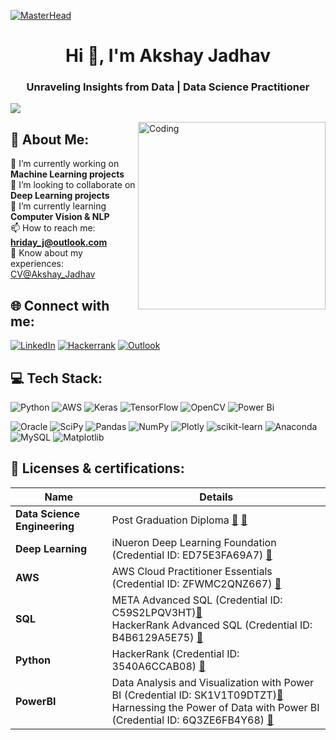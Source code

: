 [![MasterHead](https://frogdesign.nyc3.digitaloceanspaces.com/wp-content/uploads/2020/08/04192430/AI_designing-with-data.gif)](https://github.com/Hridayj7)

<h1 align="center">Hi 👋, I'm Akshay Jadhav</h1>
<h3 align="center">Unraveling Insights from Data | Data Science Practitioner</h3>

[![](https://visitcount.itsvg.in/api?id=hridayj7&icon=0&color=0)](https://visitcount.itsvg.in)

<img align="right" alt="Coding" width="300" src="https://static.wixstatic.com/media/2be1ce_864567900845418ebfd61e297637464d~mv2.gif">

## 💫 About Me:

🔭 I’m currently working on **Machine Learning projects**<br>
👯 I’m looking to collaborate on **Deep Learning projects**<br>
🌱 I’m currently learning **Computer Vision & NLP**<br>
📫 How to reach me: **hriday_j@outlook.com**<br>
📄 Know about my experiences: [CV@Akshay_Jadhav](https://drive.google.com/file/d/1QhGKOHGl8OKGwSQMImH9-2N1Cvf490ff/view?usp=sharing)


## 🌐 Connect with me:
[![LinkedIn](https://img.shields.io/badge/linkedin-%230077B5.svg?style=for-the-badge&logo=linkedin&logoColor=white)](https://www.linkedin.com/in/hriday-j/) 
[![Hackerrank](https://img.shields.io/badge/-Hackerrank-2EC866?style=for-the-badge&logo=HackerRank&logoColor=white)](https://www.hackerrank.com/hriday3196)
[![Outlook](https://img.shields.io/badge/Microsoft_Outlook-0078D4?style=for-the-badge&logo=microsoft-outlook&logoColor=white)](mailto:hriday_j@outlook.com)


## 💻 Tech Stack:
![Python](https://img.shields.io/badge/python-3670A0?style=for-the-badge&logo=python&logoColor=ffdd54) ![AWS](https://img.shields.io/badge/AWS-%23FF9900.svg?style=for-the-badge&logo=amazon-aws&logoColor=white) ![Keras](https://img.shields.io/badge/Keras-%23D00000.svg?style=for-the-badge&logo=Keras&logoColor=white) ![TensorFlow](https://img.shields.io/badge/TensorFlow-%23FF6F00.svg?style=for-the-badge&logo=TensorFlow&logoColor=white)  ![OpenCV](https://img.shields.io/badge/opencv-%23white.svg?style=for-the-badge&logo=opencv&logoColor=white)
![Power Bi](https://img.shields.io/badge/power_bi-F2C811?style=for-the-badge&logo=powerbi&logoColor=black)

![Oracle](https://img.shields.io/badge/Oracle-F80000?style=for-the-badge&logo=oracle&logoColor=white) ![SciPy](https://img.shields.io/badge/SciPy-%230C55A5.svg?style=for-the-badge&logo=scipy&logoColor=%white) ![Pandas](https://img.shields.io/badge/pandas-%23150458.svg?style=for-the-badge&logo=pandas&logoColor=white) ![NumPy](https://img.shields.io/badge/numpy-%23013243.svg?style=for-the-badge&logo=numpy&logoColor=white) ![Plotly](https://img.shields.io/badge/Plotly-%233F4F75.svg?style=for-the-badge&logo=plotly&logoColor=white) ![scikit-learn](https://img.shields.io/badge/scikit--learn-%23F7931E.svg?style=for-the-badge&logo=scikit-learn&logoColor=white) ![Anaconda](https://img.shields.io/badge/Anaconda-%2344A833.svg?style=for-the-badge&logo=anaconda&logoColor=white) ![MySQL](https://img.shields.io/badge/mysql-%2300f.svg?style=for-the-badge&logo=mysql&logoColor=white) ![Matplotlib](https://img.shields.io/badge/Matplotlib-%23ffffff.svg?style=for-the-badge&logo=Matplotlib&logoColor=black)

## 📜 Licenses & certifications:

| **Name** | Details |
|-----------------------------|-----------------------------------------------------------------------------------------------------------|
| **Data Science Engineering** | Post Graduation Diploma [🔗](https://olympus1.mygreatlearning.com/certificate/PYFRJGXQ) [🔗](https://olympus1.mygreatlearning.com/transcript/FBANMLRP) |
| **Deep Learning**           | iNueron Deep Learning Foundation (Credential ID: ED75E3FA69A7) [🔗](https://learn.ineuron.ai/certificate/8ca0ad6d-e1bc-4e7e-bacc-ed75e3fa69a7) |
| **AWS**                     | AWS Cloud Practitioner Essentials (Credential ID: ZFWMC2QNZ667) [🔗](https://www.coursera.org/account/accomplishments/certificate/ZFWMC2QNZ667) |
| **SQL**                     | META Advanced SQL (Credential ID: C59S2LPQV3HT)[🔗](https://www.coursera.org/account/accomplishments/certificate/C59S2LPQV3HT) <br> HackerRank Advanced SQL (Credential ID: B4B6129A5E75) [🔗](https://www.hackerrank.com/certificates/b4b6129a5e75?utm_medium=email&utm_source=mail_template_1393&utm_campaign=hrc_skills_certificate)|
| **Python**                  | HackerRank (Credential ID: 3540A6CCAB08) [🔗](https://www.hackerrank.com/certificates/3540a6ccab08) |
| **PowerBI**                     | Data Analysis and Visualization with Power BI (Credential ID: SK1V1T09DTZT)[🔗](https://www.coursera.org/account/accomplishments/certificate/SK1V1T09DTZT) <br> Harnessing the Power of Data with Power BI (Credential ID: 6Q3ZE6FB4Y68) [🔗](https://www.coursera.org/account/accomplishments/verify/6Q3ZE6FB4Y68)|

